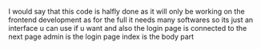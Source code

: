 I would say that this code is halfly done as it will only be working on the frontend development as for the full it needs many softwares so its just an interface u can use if u want
and also the login page is connected to the next page 
admin is the login page 
index is the body part
